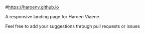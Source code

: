 #<https://haroenv.github.io>

A responsive landing page for Haroen Viaene.

Feel free to add your suggestions through pull requests or issues
